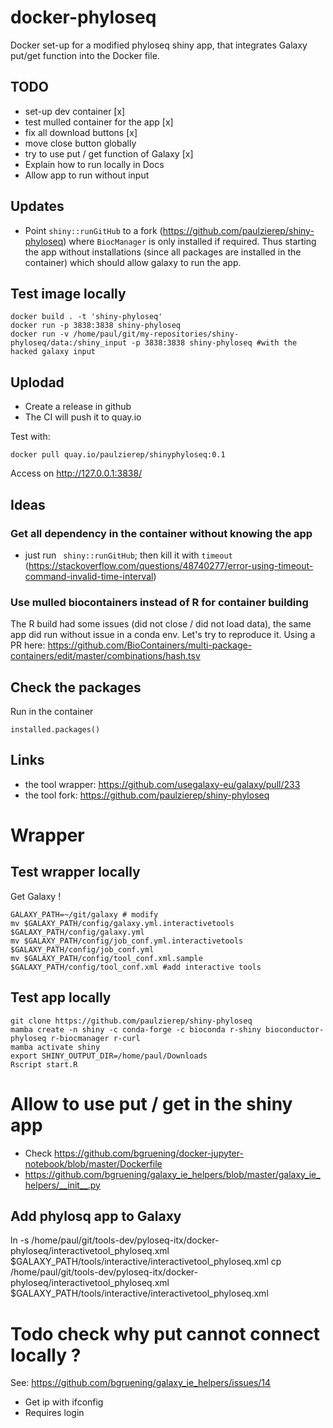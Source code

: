 # docker-phyloseq

Docker set-up for a modified phyloseq shiny app, that integrates Galaxy put/get function into the Docker file.

## TODO

* set-up dev container [x]
* test mulled container for the app [x]
* fix all download buttons [x]
* move close button globally
* try to use put / get function of Galaxy [x]
* Explain how to run locally in Docs
* Allow app to run without input

## Updates

* Point `shiny::runGitHub` to a fork (https://github.com/paulzierep/shiny-phyloseq) where `BiocManager` is only installed if required. Thus starting the app without installations (since all packages are installed in the container) which should allow galaxy to run the app.

## Test image locally

```
docker build . -t 'shiny-phyloseq'
docker run -p 3838:3838 shiny-phyloseq
docker run -v /home/paul/git/my-repositories/shiny-phyloseq/data:/shiny_input -p 3838:3838 shiny-phyloseq #with the hacked galaxy input
```

## Uplodad

* Create a release in github
* The CI will push it to quay.io

Test with:

```
docker pull quay.io/paulzierep/shinyphyloseq:0.1
```

Access on http://127.0.0.1:3838/

## Ideas

### Get all dependency in the container without knowing the app

* just run ` shiny::runGitHub`; then kill it with `timeout` (https://stackoverflow.com/questions/48740277/error-using-timeout-command-invalid-time-interval)

### Use mulled biocontainers instead of R for container building

The R build had some issues (did not close / did not load data), the same app did run without issue in a
conda env. Let's try to reproduce it.
Using a PR here: https://github.com/BioContainers/multi-package-containers/edit/master/combinations/hash.tsv

## Check the packages

Run in the container

```
installed.packages()
```


## Links 

* the tool wrapper: https://github.com/usegalaxy-eu/galaxy/pull/233
* the tool fork: https://github.com/paulzierep/shiny-phyloseq

# Wrapper

## Test wrapper locally

Get Galaxy !

```
GALAXY_PATH=~/git/galaxy # modify
mv $GALAXY_PATH/config/galaxy.yml.interactivetools $GALAXY_PATH/config/galaxy.yml
mv $GALAXY_PATH/config/job_conf.yml.interactivetools $GALAXY_PATH/config/job_conf.yml
mv $GALAXY_PATH/config/tool_conf.xml.sample $GALAXY_PATH/config/tool_conf.xml #add interactive tools
```

## Test app locally

```
git clone https://github.com/paulzierep/shiny-phyloseq
mamba create -n shiny -c conda-forge -c bioconda r-shiny bioconductor-phyloseq r-biocmanager r-curl
mamba activate shiny
export SHINY_OUTPUT_DIR=/home/paul/Downloads
Rscript start.R
```

# Allow to use put / get in the shiny app

* Check https://github.com/bgruening/docker-jupyter-notebook/blob/master/Dockerfile
* https://github.com/bgruening/galaxy_ie_helpers/blob/master/galaxy_ie_helpers/__init__.py

## Add phylosq app to Galaxy

ln -s /home/paul/git/tools-dev/pyloseq-itx/docker-phyloseq/interactivetool_phyloseq.xml $GALAXY_PATH/tools/interactive/interactivetool_phyloseq.xml
cp /home/paul/git/tools-dev/pyloseq-itx/docker-phyloseq/interactivetool_phyloseq.xml $GALAXY_PATH/tools/interactive/interactivetool_phyloseq.xml

# Todo check why put cannot connect locally ?

See: https://github.com/bgruening/galaxy_ie_helpers/issues/14
* Get ip with ifconfig
* Requires login